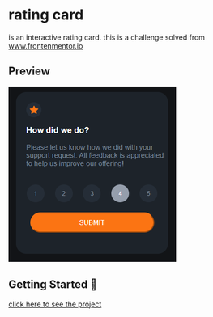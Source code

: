 # rating card

is an interactive rating card. this is a challenge solved from www.frontenmentor.io

## Preview

![](https://github.com/fabio-andres/rating-card/blob/master/Captura%20de%20pantalla%202022-08-17%20062017.png)

## Getting Started 🚀

[click here to see the project](https://fabio-andres.github.io/rating-card/)
